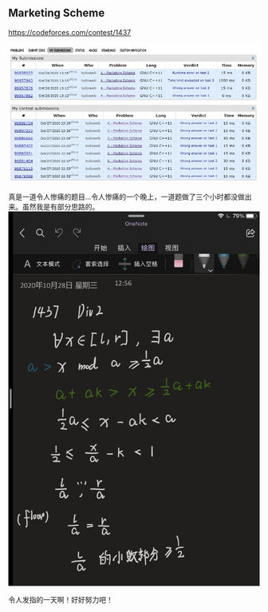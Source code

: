 ## Marketing Scheme

https://codeforces.com/contest/1437

![ERROR](./static/A-error.jpg)

真是一道令人惨痛的题目…令人惨痛的一个晚上，一道题做了三个小时都没做出来。虽然我是有部分思路的。
![MY SOLUTION](./static/A-my_wrong_solution.png)

令人发指的一天啊！好好努力吧！